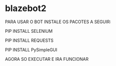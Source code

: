 # blazebot2

PARA USAR O BOT INSTALE OS PACOTES A SEGUIR:

PIP INSTALL SELENIUM

PIP INSTALL REQUESTS

PIP INSTALL PySimpleGUI

AGORA SO EXECUTAR E IRA FUNCIONAR



